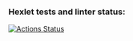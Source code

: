 ### Hexlet tests and linter status:
[![Actions Status](https://github.com/isour/algorithms-project-69/actions/workflows/hexlet-check.yml/badge.svg)](https://github.com/isour/algorithms-project-69/actions)